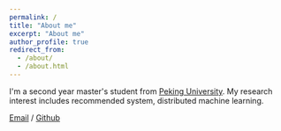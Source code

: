 ```yaml
---
permalink: /
title: "About me"
excerpt: "About me"
author_profile: true
redirect_from: 
  - /about/
  - /about.html
---
```


I'm a second year master's student from [Peking University](https://www.pku.edu.cn/). My research interest includes recommended system, distributed machine learning.

[Email](penghao.zhao@stu.pku.edu.cn) / [Github](https://github.com/hymie122)
